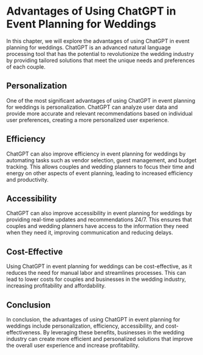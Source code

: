Advantages of Using ChatGPT in Event Planning for Weddings
==============================================================================================

In this chapter, we will explore the advantages of using ChatGPT in event planning for weddings. ChatGPT is an advanced natural language processing tool that has the potential to revolutionize the wedding industry by providing tailored solutions that meet the unique needs and preferences of each couple.

Personalization
---------------

One of the most significant advantages of using ChatGPT in event planning for weddings is personalization. ChatGPT can analyze user data and provide more accurate and relevant recommendations based on individual user preferences, creating a more personalized user experience.

Efficiency
----------

ChatGPT can also improve efficiency in event planning for weddings by automating tasks such as vendor selection, guest management, and budget tracking. This allows couples and wedding planners to focus their time and energy on other aspects of event planning, leading to increased efficiency and productivity.

Accessibility
-------------

ChatGPT can also improve accessibility in event planning for weddings by providing real-time updates and recommendations 24/7. This ensures that couples and wedding planners have access to the information they need when they need it, improving communication and reducing delays.

Cost-Effective
--------------

Using ChatGPT in event planning for weddings can be cost-effective, as it reduces the need for manual labor and streamlines processes. This can lead to lower costs for couples and businesses in the wedding industry, increasing profitability and affordability.

Conclusion
----------

In conclusion, the advantages of using ChatGPT in event planning for weddings include personalization, efficiency, accessibility, and cost-effectiveness. By leveraging these benefits, businesses in the wedding industry can create more efficient and personalized solutions that improve the overall user experience and increase profitability.
